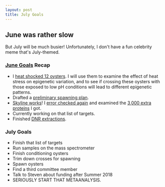 ```yaml
---
layout: post
title: July Goals
---
```


## June was rather slow

But July will be much busier! Unfortunately, I don't have a fun celebrity meme that's July-themed.

### [June Goals](https://yaaminiv.github.io/June-Goals/) Recap

- I [heat shocked 12 oysters](https://yaaminiv.github.io/Manchester-Heat-Shock-Experiment/). I will use them to examine the effect of heat stress on epigenetic variation, and to see if crossing these oysters with those exposed to low pH conditions will lead to different epigenetic patterns.
- Drafted a [preliminary spawning plan](https://yaaminiv.github.io/Preliminary-Spawning-Plan/).
- [Skyline works](https://yaaminiv.github.io/Skyline-Attempt-3/)! I [error checked again](https://yaaminiv.github.io/Skyline-Error-Checking-Round2/) and examined the [3,000 extra proteins](https://yaaminiv.github.io/Full-Skyline-Preliminary-Analysis/) I got.
- Currently working on that list of targets.
- Finished [DNR extractions](https://yaaminiv.github.io/DNR-Desalting-Round2/).

### July Goals

- Finish that list of targets
- Run samples on the mass spectrometer
- Finish conditioning oysters
- Trim down crosses for spawning
- Spawn oysters
- Find a third committee member
- Talk to Steven about funding after Summer 2018
- SERIOUSLY START THAT METAANALYSIS.
